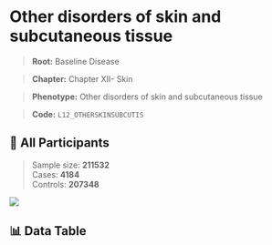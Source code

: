 # Other disorders of skin and subcutaneous tissue

> **Root:** Baseline Disease  

> **Chapter:** Chapter XII- Skin  

> **Phenotype:** Other disorders of skin and subcutaneous tissue  

> **Code:** `L12_OTHERSKINSUBCUTIS`

## 🧪 All Participants  
> Sample size: **211532**  
> Cases: **4184**  
> Controls: **207348**
<img src="/Sensitive/Figures/ALL/Baseline/L12_OTHERSKINSUBCUTIS.png"/>

## 📊 Data Table
<CsvTableMRF src="/Sensitive/Data/ALL/Baseline/LG_L12_OTHERSKINSUBCUTIS.csv"/>

